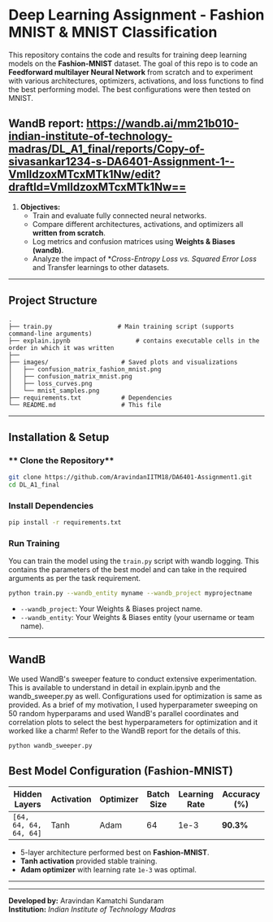 # Deep Learning Assignment - Fashion MNIST & MNIST Classification

This repository contains the code and results for training deep learning models on the **Fashion-MNIST** dataset. The goal of this repo is to code an **Feedforward multilayer Neural Network** from scratch and to experiment with various architectures, optimizers, activations, and loss functions to find the best performing model. The best configurations were then tested on MNIST.

WandB report: https://wandb.ai/mm21b010-indian-institute-of-technology-madras/DL_A1_final/reports/Copy-of-sivasankar1234-s-DA6401-Assignment-1--VmlldzoxMTcxMTk1Nw/edit?draftId=VmlldzoxMTcxMTk1Nw==
---
1. **Objectives:**
   - Train and evaluate fully connected neural networks.
   - Compare different architectures, activations, and optimizers all **written from scratch**.
   - Log metrics and confusion matrices using **Weights & Biases (wandb)**.
   - Analyze the impact of **Cross-Entropy Loss vs. Squared Error Loss* and Transfer learnings to other datasets.

---

## **Project Structure**
```
.
├── train.py                  # Main training script (supports command-line arguments)
├── explain.ipynb                  # contains executable cells in the order in which it was written
├──
├── images/                    # Saved plots and visualizations
│   ├── confusion_matrix_fashion_mnist.png
│   ├── confusion_matrix_mnist.png
│   ├── loss_curves.png
│   └── mnist_samples.png
├── requirements.txt           # Dependencies
└── README.md                  # This file
```

---

## **Installation & Setup**
### ** Clone the Repository**
```bash
git clone https://github.com/AravindanIITM18/DA6401-Assignment1.git
cd DL_A1_final
```

### **Install Dependencies**
```bash
pip install -r requirements.txt
```

### **Run Training**
You can train the model using the `train.py` script with wandb logging. This contains the parameters of the best model and can take in the required arguments as per the task requirement.
```bash
python train.py --wandb_entity myname --wandb_project myprojectname
```

- `--wandb_project`: Your Weights & Biases project name.
- `--wandb_entity`: Your Weights & Biases entity (your username or team name).

---
## **WandB**
We used WandB's sweeper feature to conduct extensive experimentation. This is available to understand in detail in explain.ipynb and the wandb_sweeper.py as well. Configurations used for optimization is same as provided. As a brief of my motivation, I used hyperparameter sweeping on 50 random hyperparams and used WandB's parallel coordinates and correlation plots to select the best hyperparameters for optimization and it worked like a charm! Refer to the WandB report for the details of this.
```bash
python wandb_sweeper.py 
```

## **Best Model Configuration (Fashion-MNIST)**
| Hidden Layers | Activation | Optimizer | Batch Size | Learning Rate | Accuracy (%) |
|--------------|------------|------------|------------|---------------|--------------|
| `[64, 64, 64, 64, 64]` | Tanh | Adam | 64 | 1e-3 | **90.3%** |

- 5-layer architecture performed best on **Fashion-MNIST**.
- **Tanh activation** provided stable training.
- **Adam optimizer** with learning rate `1e-3` was optimal.

---

---
**Developed by:** Aravindan Kamatchi Sundaram  
**Institution:** _Indian Institute of Technology Madras_  

```